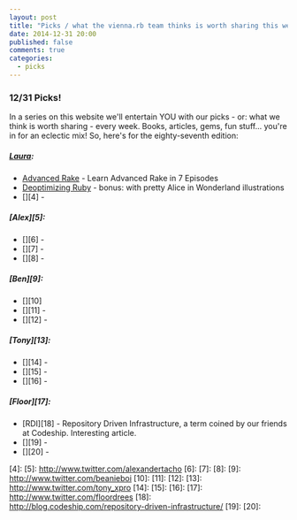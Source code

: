 ```yaml
---
layout: post
title: "Picks / what the vienna.rb team thinks is worth sharing this week"
date: 2014-12-31 20:00
published: false
comments: true
categories:
  - picks
---
```


### 12/31 Picks!

In a series on this website we'll entertain YOU with our picks - or: what we think is worth sharing - every week.
Books, articles, gems, fun stuff... you're in for an eclectic mix! So, here's for the eighty-seventh edition:

##### [Laura][1]:
  - [Advanced Rake][2] - Learn Advanced Rake in 7 Episodes
  - [Deoptimizing Ruby][3] - bonus: with pretty Alice in Wonderland illustrations
  - [][4] -

##### [Alex][5]:
  - [][6] -
  - [][7] -
  - [][8] -

##### [Ben][9]:
  - [][10]
  - [][11] -
  - [][12] -

##### [Tony][13]:
  - [][14] -
  - [][15] -
  - [][16] -

##### [Floor][17]:
  - [RDI][18] - Repository Driven Infrastructure, a term coined by our friends at Codeship. Interesting article. 
  - [][19] -
  - [][20] -

[1]: http://www.twitter.com/alicetragedy
[2]: http://devblog.avdi.org/2014/04/30/learn-advanced-rake-in-7-episodes/
[3]: http://www.chrisseaton.com/rubytruffle/deoptimizing
[4]:
[5]: http://www.twitter.com/alexandertacho
[6]:
[7]:
[8]:
[9]: http://www.twitter.com/beanieboi
[10]:
[11]:
[12]:
[13]: http://www.twitter.com/tony_xpro
[14]:
[15]:
[16]:
[17]: http://www.twitter.com/floordrees
[18]: http://blog.codeship.com/repository-driven-infrastructure/
[19]:
[20]:
